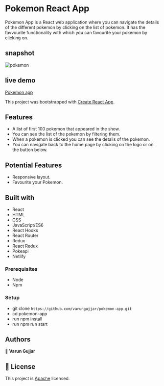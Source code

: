 # Pokemon React App

Pokemon App is a React web application where you can navigate the details of the different pokemon by clicking on the list of pokemon. It has the favvourite functionality with which you can favourite your pokemon by clicking on.

## snapshot

![pokemon](snapshot.PNG)

## live demo

[Pokemon app](https://react-pokedom.netlify.app/)

This project was bootstrapped with [Create React App](https://github.com/facebook/create-react-app).

## Features

- A list of first 100 pokemon that appeared in the show.
- You can see the list of the pokemon by filtering them.
- When a pokemon is clicked you can see the details of the pokemon.
- You can navigate back to the home page by clicking on the logo or on the button below.

## Potential Features

- Responsive layout.
- Favourite your Pokemon.

## Built with

- React
- HTML
- CSS
- JavaScript/ES6
- React Hooks
- React Router
- Redux
- React Redux
- Pokeapi
- Netlify

### Prerequisites

- Node
- Npm

### Setup

- git clone `https://github.com/varungujjar/pokemon-app.git`
- cd pokemon-app
- run npm install
- run npm run start

## Authors

👤 **Varun Gujjar**

## 📝 License

This project is [Apache](lic.url) licensed.
